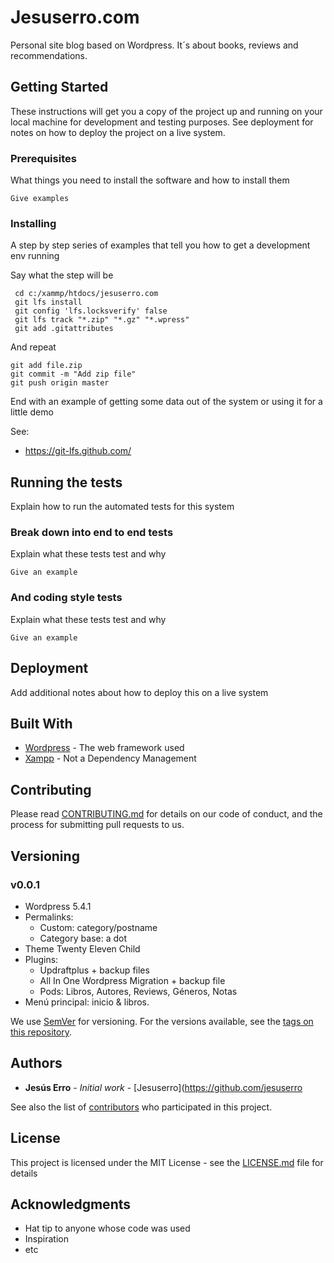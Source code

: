 # Jesuserro.com

Personal site blog based on Wordpress. It´s about books, reviews and recommendations.

## Getting Started

These instructions will get you a copy of the project up and running on your local machine for development and testing purposes. See deployment for notes on how to deploy the project on a live system.

### Prerequisites

What things you need to install the software and how to install them

```
Give examples
```

### Installing

A step by step series of examples that tell you how to get a development env running

Say what the step will be

```
 cd c:/xammp/htdocs/jesuserro.com
 git lfs install
 git config 'lfs.locksverify' false
 git lfs track "*.zip" "*.gz" "*.wpress"
 git add .gitattributes
```

And repeat

```
git add file.zip
git commit -m "Add zip file"
git push origin master
```

End with an example of getting some data out of the system or using it for a little demo

See:

* https://git-lfs.github.com/

## Running the tests

Explain how to run the automated tests for this system

### Break down into end to end tests

Explain what these tests test and why

```
Give an example
```

### And coding style tests

Explain what these tests test and why

```
Give an example
```

## Deployment

Add additional notes about how to deploy this on a live system

## Built With

* [Wordpress](https://es.wordpress.org/download/) - The web framework used
* [Xampp](https://www.apachefriends.org/es/index.html) - Not a Dependency Management

## Contributing

Please read [CONTRIBUTING.md](https://gist.github.com/PurpleBooth/b24679402957c63ec426) for details on our code of conduct, and the process for submitting pull requests to us.

## Versioning

### v0.0.1

* Wordpress 5.4.1
* Permalinks: 
  * Custom: category/postname
  * Category base: a dot
* Theme Twenty Eleven Child
* Plugins:
  * Updraftplus + backup files
  * All In One Wordpress Migration + backup file
  * Pods: Libros, Autores, Reviews, Géneros, Notas
* Menú principal: inicio & libros.

We use [SemVer](http://semver.org/) for versioning. For the versions available, see the [tags on this repository](https://github.com/your/project/tags). 

## Authors

* **Jesús Erro** - *Initial work* - [Jesuserro](https://github.com/jesuserro

See also the list of [contributors](https://github.com/your/project/contributors) who participated in this project.

## License

This project is licensed under the MIT License - see the [LICENSE.md](LICENSE.md) file for details

## Acknowledgments

* Hat tip to anyone whose code was used
* Inspiration
* etc

